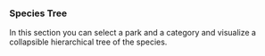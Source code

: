 ### Species Tree

In this section you can select a park and a category and visualize a collapsible hierarchical tree of the species.<br>